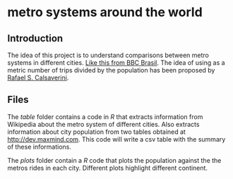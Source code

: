 metro systems around the world 
==============================================

Introduction
-------------

The idea of this project is to understand comparisons between metro systems in different cities. [Like this from BBC Brasil](http://www.bbc.co.uk/portuguese/videos_e_fotos/2014/01/140102_china_metro_rp.shtml). The idea of ​​using as a metric number of trips divided by the population has been proposed by [Rafael S. Calsaverini](https://twitter.com/rcalsaverini/status/422701192045924352).

Files
----------

The *table* folder contains a code in *R* that extracts information from Wikipedia about the metro system of different cities. Also extracts information about city population from two tables obtained at http://dev.maxmind.com. This code will write a csv table with the summary of these informations.

The *plots* folder contain a *R* code that plots the population against the the metros rides in each city. Different plots highlight different continent. 

